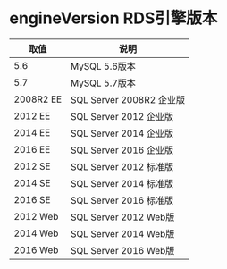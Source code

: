# engineVersion RDS引擎版本

|取值|说明|
|-|-|
|5.6|MySQL 5.6版本|
|5.7|MySQL 5.7版本|
|2008R2 EE|SQL Server 2008R2 企业版|
|2012 EE|SQL Server 2012 企业版|
|2014 EE|SQL Server 2014 企业版|
|2016 EE|SQL Server 2016 企业版|
|2012 SE|SQL Server 2012 标准版|
|2014 SE|SQL Server 2014 标准版|
|2016 SE|SQL Server 2016 标准版|
|2012 Web|SQL Server 2012 Web版|
|2014 Web|SQL Server 2014 Web版|
|2016 Web|SQL Server 2016 Web版|
